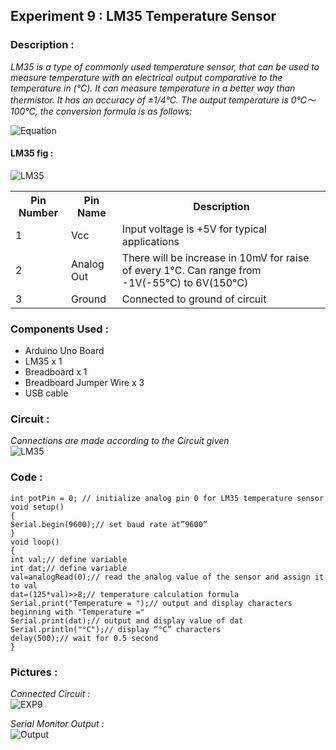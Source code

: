 ## <a name="lm35"></a>Experiment 9 : LM35 Temperature Sensor
### Description :   
_LM35 is a type of commonly used temperature sensor, that can be used to measure temperature with an electrical output comparative to the temperature in (°C). It can measure temperature in a better way than thermistor. It has an accuracy of ±1/4°C. The output temperature is 0℃～100℃, the conversion formula is as follows:_   

![Equation](https://aswin-asokan.github.io/Kerala-IoT-Challenge/files/level1/images/equation.png)

#### LM35 fig :
![LM35](https://aswin-asokan.github.io/Kerala-IoT-Challenge/files/level1/images/lm35.png)
<table>
  <tr>
    <th>Pin Number</th>
    <th>Pin Name</th>
    <th>Description</th>
  </tr>
  <tr>
    <td>1</td>
    <td>Vcc</td>
    <td>Input voltage is +5V for typical applications</td>
  </tr>
  <tr>
    <td>2</td>
    <td>Analog Out</td>
    <td>There will be increase in 10mV for raise of every 1°C. Can range from -1V(-55°C) to 6V(150°C)</td>
  </tr>
  <tr>
    <td>3</td>
    <td>Ground</td>
    <td>Connected to ground of circuit</td>
  </tr>
</table>

### Components Used :
* Arduino Uno  Board
* LM35 x 1
* Breadboard x 1
* Breadboard Jumper Wire x 3
* USB cable

### Circuit :   
_Connections are made according to the Circuit given_   
![LM35](https://aswin-asokan.github.io/Kerala-IoT-Challenge/files/level1/images/Circuit9.png)

### Code :

```
int potPin = 0; // initialize analog pin 0 for LM35 temperature sensor
void setup()
{
Serial.begin(9600);// set baud rate at”9600”
}
void loop()
{
int val;// define variable
int dat;// define variable
val=analogRead(0);// read the analog value of the sensor and assign it to val
dat=(125*val)>>8;// temperature calculation formula
Serial.print("Temperature = ");// output and display characters beginning with "Temperature ="
Serial.print(dat);// output and display value of dat
Serial.println("°C");// display “°C” characters
delay(500);// wait for 0.5 second
}
```

### Pictures : 
_Connected Circuit :_   
![EXP9](https://user-images.githubusercontent.com/86108610/147627049-75d8a992-dcad-41c2-a1ab-1e9642c02404.png)

_Serial Monitor Output :_    
![Output](https://aswin-asokan.github.io/Kerala-IoT-Challenge/files/level1/images/EXP9.png)
